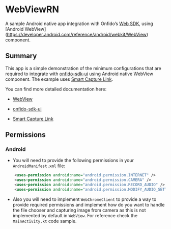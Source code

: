 # WebViewRN
A sample Android native app integration with Onfido’s [Web SDK](https://documentation.onfido.com/sdk/web/), using [Android WebView] (https://developer.android.com/reference/android/webkit/WebView) component.

## Summary

This app is a simple demonstration of the minimum configurations that are required to integrate with [onfido-sdk-ui](https://documentation.onfido.com/sdk/web/) using Android native WebView component. The example uses [Smart Capture Link](https://developers.onfido.com/guide/smart-capture-link).

You can find more detailed documentation here:
- [WebView](https://docs.usercentrics.com/cmp_in_app_sdk/latest/features/webview-continuity/)

- [onfido-sdk-ui](https://documentation.onfido.com/sdk/web/)

- [Smart Capture Link](https://developers.onfido.com/guide/smart-capture-link)



## Permissions

### Android

- You will need to provide the following permissions in your `AndroidManifest.xml` file:

```AndroidManifest.xml
    <uses-permission android:name="android.permission.INTERNET" />
    <uses-permission android:name="android.permission.CAMERA" />
    <uses-permission android:name="android.permission.RECORD_AUDIO" />
    <uses-permission android:name="android.permission.MODIFY_AUDIO_SETTINGS" />
```    

- Also you will need to implement `WebChromeClient` to provide a way to provide required permissions 
and implement how do you want to handle the file chooser and capturing image from camera as this is not implemented by default in `WebView`.
For reference check the `MainActivity.kt` code sample.


  